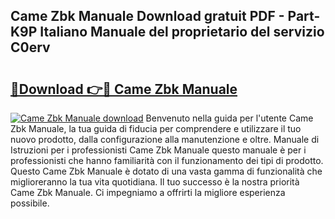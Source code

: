 ## Came Zbk Manuale Download gratuit PDF - Part-K9P Italiano Manuale del proprietario del servizio C0erv

# <h2><a href="http://dfe9h2g.blite.top/?on=Came+Zbk+Manuale">🔗Download 👉🔴 Came Zbk Manuale</a></h2>

[![Came Zbk Manuale download](https://i.imgur.com/lujVjoI.png)](http://dfe9h2g.blite.top/?on=Came+Zbk+Manuale)
Benvenuto nella guida per l'utente Came Zbk Manuale, la tua guida di fiducia per comprendere e utilizzare il tuo nuovo prodotto, dalla configurazione alla manutenzione e oltre. Manuale di Istruzioni per i professionisti Came Zbk Manuale questo manuale è per i professionisti che hanno familiarità con il funzionamento dei tipi di prodotto. Questo Came Zbk Manuale è dotato di una vasta gamma di funzionalità che miglioreranno la tua vita quotidiana. Il tuo successo è la nostra priorità Came Zbk Manuale. Ci impegniamo a offrirti la migliore esperienza possibile.
